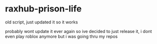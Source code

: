# raxhub-prison-life

old script, just updated it so it works

probably wont update it ever again so ive decided to just release it, i dont even play roblox anymore but i was going thru my repos
